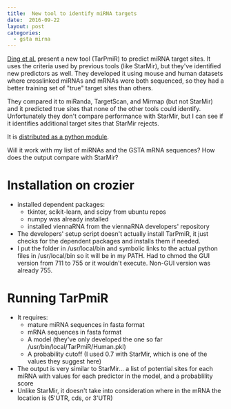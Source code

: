 ```yaml
---
title:  New tool to identify miRNA targets
date:  2016-09-22
layout: post
categories:
  - gsta mirna
---
```

[Ding et al.][1] present a new tool (TarPmiR) to predict miRNA target sites. It uses the criteria used by previous tools (like StarMir), but they've identified new predictors as well. They developed it using mouse and human datasets where crosslinked miRNAs and mRNAs were both sequenced, so they had a better training set of "true" target sites than others.

They compared it to miRanda, TargetScan, and Mirmap (but not StarMir) and it predicted true sites that none of the other tools could identify. Unfortunately they don't compare performance with StarMir, but I can see if it identifies additional target sites that StarMir rejects.

It is [distributed as a python module][2].

Will it work with my list of miRNAs and the GSTA mRNA sequences? How does the output compare with StarMir?

# Installation on crozier

  * installed dependent packages:
    * tkinter, scikit-learn, and scipy from ubuntu repos
    * numpy was already installed
    * installed viennaRNA from the viennaRNA developers' repository
  * The developers' setup script doesn't actually install TarPmiR, it just checks for the dependent packages and installs them if needed.
  * I put the folder in /usr/local/bin and symbolic links to the actual python files in /usr/local/bin so it will be in my PATH. Had to chmod the GUI version from 711 to 755 or it wouldn't execute. Non-GUI version was already 755.

# Running TarPmiR

 * It requires:
   * mature miRNA sequences in fasta format
   * mRNA sequences in fasta format
   * A model (they've only developed the one so far /usr/bin/local/TarPmiR/Human.pkl)
   * A probability cutoff (I used 0.7 with StarMir, which is one of the values they suggest here)
 * The output is very similar to StarMir... a list of potential sites for each miRNA with values for each predictor in the model, and a probablility score
 * Unlike StarMir, it doesn't take into consideration where in the mRNA the location is (5'UTR, cds, or 3'UTR)

[1]: http://doi.org/10.1093/bioinformatics/btw318
[2]: http://hulab.ucf.edu/research/projects/miRNA/TarPmiR/
